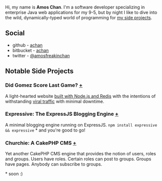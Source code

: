Hi, my name is **Amos Chan**. I'm a software developer specializing in enterprise Java web applications for my 9-5, but by night I like to dive into the wild, dynamically-typed world of programming for [my side projects](http://github.com/achan). 

## Social 
 - github - [achan](http://github.com/achan)
 - bitbucket - [achan](http://bitbucket.org/achan)
 - twitter - [@amosfreakinchan](http://twitter.com/amosfreakinchan)

## Notable Side Projects

### Did Gomez Score Last Game? [+](http://didgomezscore.com)

A light-hearted website [built with Node.js and Redis](http://github.com/achan/didgomezscore) with the intentions of withstanding [viral traffic](http://sports.yahoo.com/blogs/nhl-puck-daddy/congratulations-canadiens-scott-gomez-one-anniversary-last-goal-211326566.html) with minimal downtime.

### Expressive: The ExpressJS Blogging Engine [+](http://github.com/achan/expressivejs)

A minimal blogging engine running on ExpressJS. `npm install expressive && expressive` * and you're good to go!

### Churchie: A CakePHP CMS [+](http://github.com/achan/mcac)

Yet another CakePHP CMS engine that provides the notion of users, roles and groups. Users have roles. Certain roles can post to groups. Groups have pages. Anybody can subscribe to groups.

\* soon :)
